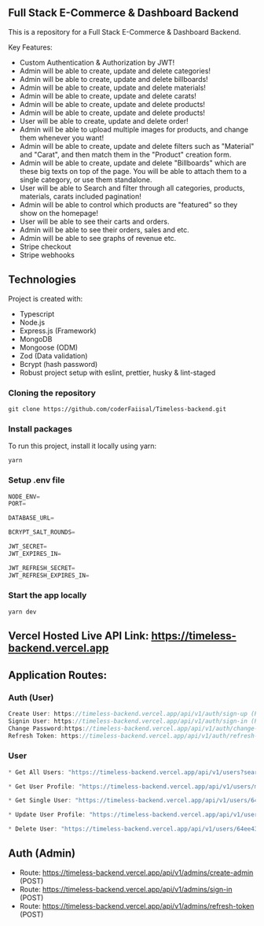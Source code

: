 ## Full Stack E-Commerce & Dashboard Backend

This is a repository for a Full Stack E-Commerce & Dashboard Backend.

Key Features:

- Custom Authentication & Authorization by JWT!
- Admin will be able to create, update and delete categories!
- Admin will be able to create, update and delete billboards!
- Admin will be able to create, update and delete materials!
- Admin will be able to create, update and delete carats!
- Admin will be able to create, update and delete products!
- Admin will be able to create, update and delete products!
- User will be able to create, update and delete order!
- Admin will be able to upload multiple images for products, and change them whenever you want!
- Admin will be able to create, update and delete filters such as "Material" and "Carat", and then match them in the "Product" creation form.
- Admin will be able to create, update and delete "Billboards" which are these big texts on top of the page. You will be able to attach them to a single category, or use them standalone.
- User will be able to Search and filter through all categories, products, materials, carats included pagination!
- Admin will be able to control which products are "featured" so they show on the homepage!
- User will be able to see their carts and orders.
- Admin will be able to see their orders, sales and etc.
- Admin will be able to see graphs of revenue etc.
- Stripe checkout
- Stripe webhooks

## Technologies

Project is created with:

- Typescript
- Node.js
- Express.js (Framework)
- MongoDB
- Mongoose (ODM)
- Zod (Data validation)
- Bcrypt (hash password)
- Robust project setup with eslint, prettier, husky & lint-staged

### Cloning the repository

```shell
git clone https://github.com/coderFaiisal/Timeless-backend.git
```

### Install packages

To run this project, install it locally using yarn:

```shell
yarn
```

### Setup .env file

```ts
NODE_ENV=
PORT=

DATABASE_URL=

BCRYPT_SALT_ROUNDS=

JWT_SECRET=
JWT_EXPIRES_IN=

JWT_REFRESH_SECRET=
JWT_REFRESH_EXPIRES_IN=
```

### Start the app locally

```shell
yarn dev
```

## Vercel Hosted Live API Link: https://timeless-backend.vercel.app

## Application Routes:

### Auth (User)

```ts
Create User: https://timeless-backend.vercel.app/api/v1/auth/sign-up (POST)
Signin User: https://timeless-backend.vercel.app/api/v1/auth/sign-in (POST)
Change Password:https://timeless-backend.vercel.app/api/v1/auth/change-password (POST)
Refresh Token: https://timeless-backend.vercel.app/api/v1/auth/refresh-token (POST)
```

### User

```ts
* Get All Users: "https://timeless-backend.vercel.app/api/v1/users?search&filter" (GET) (Admin)

* Get User Profile: "https://timeless-backend.vercel.app/api/v1/users/my-profile" (GET) (Auth User)

* Get Single User: "https://timeless-backend.vercel.app/api/v1/users/64ee43b42c55973c5e376ac8" (Single GET) (Admin)

* Update User Profile: "https://timeless-backend.vercel.app/api/v1/users/my-profile" (PATCH) (Auth User)

* Delete User: "https://timeless-backend.vercel.app/api/v1/users/64ee43b42c55973c5e376ac8" (DELETE) (Auth User)
```

## Auth (Admin)

- Route: https://timeless-backend.vercel.app/api/v1/admins/create-admin (POST)
- Route: https://timeless-backend.vercel.app/api/v1/admins/sign-in (POST)
- Route: https://timeless-backend.vercel.app/api/v1/admins/refresh-token (POST)
